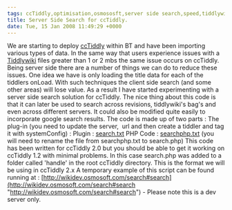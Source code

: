 ```yaml
---
tags: ccTiddly,optimisation,osmososft,server side search,speed,tiddlywiki
title: Server Side Search for ccTiddly.
date: Tue, 15 Jan 2008 11:49:29 +0000
---
```

We are starting to deploy [ccTiddly](http://www.tiddlywiki.org/wiki/CcTiddlyDeveloper "ccTiddly") within BT and have been importing various types of data. In the same way that users experience issues with a [Tiddlywiki](http://tiddlywiki.com/ "Tiddlywiki") files greater than 1 or 2 mbs the same issue occurs on ccTiddly. Being server side there are a number of things we can do to reduce these issues. One idea we have is only loading the title data for each of the tiddlers onLoad. With such techniques the client side search (and some other areas) will lose value. As a result I have started experimenting with a server side search solution for ccTiddly. The nice thing about this code is that it can later be used to search across revisions, tiddlywiki's bag's and even across different servers. It could also be modified quite easily to incorporate google search results. The code is made up of two parts : The plug-in (you need to update the server,  url and then create a tiddler and tag it with systemConfig) : Plugin : [search.txt](http://simonmcmanus.files.wordpress.com/2008/01/search.txt "search.txt") PHP Code : [searchphp.txt](http://simonmcmanus.files.wordpress.com/2008/01/searchphp.txt "searchphp.txt") (you will need to rename the file from searchphp.txt to search.php) This code has been written for ccTiddly 2.0 but you should be able to get it working on ccTiddly 1.2 with minimal problems. In this case search.php was added to a folder called 'handle' in the root ccTiddly directory. This is the format we will be using in ccTiddly 2.x A temporary example of this script can be found running at : [http://wikidev.osmosoft.com/search#search](http://wikidev.osmosoft.com/search#search "http://wikidev.osmosoft.com/search#search") - Please note this is a dev server only.
